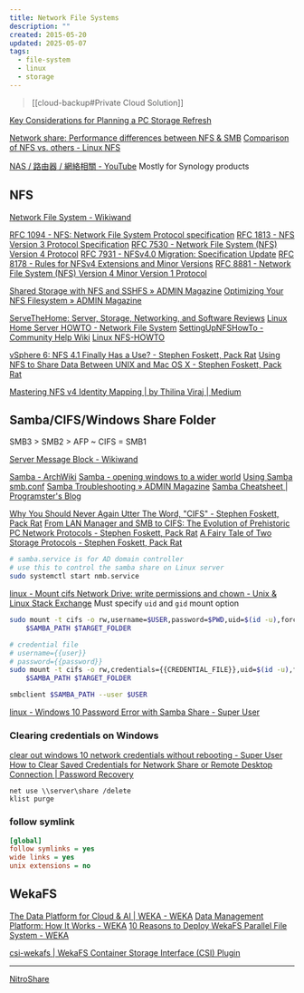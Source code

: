 ```yaml
---
title: Network File Systems
description: ""
created: 2015-05-20
updated: 2025-05-07
tags:
  - file-system
  - linux
  - storage
---
```


> [[cloud-backup#Private Cloud Solution]]

[Key Considerations for Planning a PC Storage Refresh](https://www.itprotoday.com/high-speed-storage/how-i-planned-my-storage-hardware-refresh)

[Network share: Performance differences between NFS & SMB](https://ferhatakgun.com/network-share-performance-differences-between-nfs-smb/)
[Comparison of NFS vs. others - Linux NFS](http://wiki.linux-nfs.org/wiki/index.php/Comparison_of_NFS_vs._others)

[NAS / 路由器 / 網絡相關 - YouTube](https://www.youtube.com/playlist?list=PLXvhiMRRLHkN5LwW18zKryt22UbQza4i3) Mostly for Synology products

## NFS

[Network File System - Wikiwand](https://www.wikiwand.com/en/Network_File_System)

[RFC 1094 - NFS: Network File System Protocol specification](https://datatracker.ietf.org/doc/html/rfc1094)
[RFC 1813 - NFS Version 3 Protocol Specification](https://datatracker.ietf.org/doc/html/rfc1813)
[RFC 7530 - Network File System (NFS) Version 4 Protocol](https://datatracker.ietf.org/doc/html/rfc7530)
[RFC 7931 - NFSv4.0 Migration: Specification Update](https://datatracker.ietf.org/doc/html/rfc7931)
[RFC 8178 - Rules for NFSv4 Extensions and Minor Versions](https://datatracker.ietf.org/doc/html/rfc8178)
[RFC 8881 - Network File System (NFS) Version 4 Minor Version 1 Protocol](https://datatracker.ietf.org/doc/html/rfc8881)

[Shared Storage with NFS and SSHFS » ADMIN Magazine](http://www.admin-magazine.com/HPC/Articles/Shared-Storage-with-NFS-and-SSHFS)
[Optimizing Your NFS Filesystem » ADMIN Magazine](http://www.admin-magazine.com/HPC/Articles/Useful-NFS-Options-for-Tuning-and-Management)

[ServeTheHome: Server, Storage, Networking, and Software Reviews](https://www.servethehome.com/)
[Linux Home Server HOWTO - Network File System](http://www.brennan.id.au/19-Network_File_System.html)
[SettingUpNFSHowTo - Community Help Wiki](https://help.ubuntu.com/community/SettingUpNFSHowTo)
[Linux NFS-HOWTO](http://nfs.sourceforge.net/nfs-howto/)

[vSphere 6: NFS 4.1 Finally Has a Use? - Stephen Foskett, Pack Rat](https://web.archive.org/web/20250101151742/https://blog.fosketts.net/2015/02/03/vsphere-6-nfs-41-finally/)
[Using NFS to Share Data Between UNIX and Mac OS X - Stephen Foskett, Pack Rat](http://blog.fosketts.net/2015/03/20/using-nfs-to-share-data-between-unix-and-mac-os-x/)

[Mastering NFS v4 Identity Mapping | by Thilina Viraj | Medium](https://thilinaviraj.medium.com/mastering-nfs-v4-identity-mapping-72146e931a38)

## Samba/CIFS/Windows Share Folder

SMB3 > SMB2 > AFP ~ CIFS = SMB1

[Server Message Block - Wikiwand](https://www.wikiwand.com/en/Server_Message_Block)

[Samba - ArchWiki](https://wiki.archlinux.org/title/Samba)
[Samba - opening windows to a wider world](https://www.samba.org/samba/)
[Using Samba](https://www.samba.org/samba/docs/using_samba/toc.html)
[smb.conf](https://www.samba.org/samba/docs/man/manpages/smb.conf.5.html)
[Samba Troubleshooting » ADMIN Magazine](http://www.admin-magazine.com/Articles/Samba-pitfalls-in-daily-operation)
[Samba Cheatsheet | Programster's Blog](https://blog.programster.org/samba-cheatsheet)

[Why You Should Never Again Utter The Word, "CIFS" - Stephen Foskett, Pack Rat](https://web.archive.org/web/20250415065008/https://blog.fosketts.net/2012/02/16/cifs-smb/)
[From LAN Manager and SMB to CIFS: The Evolution of Prehistoric PC Network Protocols - Stephen Foskett, Pack Rat](https://web.archive.org/web/20240910153246/https://blog.fosketts.net/2012/03/22/lan-manager-smb-cifs-history/)
[A Fairy Tale of Two Storage Protocols - Stephen Foskett, Pack Rat](https://web.archive.org/web/20241105073733/https://blog.fosketts.net/2014/09/23/fairy-tale-storage-protocols/)

```sh
# samba.service is for AD domain controller
# use this to control the samba share on Linux server
sudo systemctl start nmb.service
```

[linux - Mount cifs Network Drive: write permissions and chown - Unix & Linux Stack Exchange](https://unix.stackexchange.com/questions/68079/mount-cifs-network-drive-write-permissions-and-chown) Must specify `uid` and `gid` mount option

```sh
sudo mount -t cifs -o rw,username=$USER,password=$PWD,uid=$(id -u),forceuid,gid=$(id -g),forcegid \
    $SAMBA_PATH $TARGET_FOLDER

# credential file
# username={{user}}
# password={{password}}
sudo mount -t cifs -o rw,credentials={{CREDENTIAL_FILE}},uid=$(id -u),forceuid,gid=$(id -g),forcegid \
    $SAMBA_PATH $TARGET_FOLDER
```

```sh
smbclient $SAMBA_PATH --user $USER
```

[linux - Windows 10 Password Error with Samba Share - Super User](https://superuser.com/questions/1125438/windows-10-password-error-with-samba-share)

### Clearing credentials on Windows

[clear out windows 10 network credentials without rebooting - Super User](https://superuser.com/questions/1069475/clear-out-windows-10-network-credentials-without-rebooting)
[How to Clear Saved Credentials for Network Share or Remote Desktop Connection | Password Recovery](https://www.top-password.com/blog/clear-saved-credentials-for-network-share-or-remote-desktop/)

```
net use \\server\share /delete
klist purge
```

### follow symlink

```ini
[global]
follow symlinks = yes
wide links = yes
unix extensions = no
```

## WekaFS

[The Data Platform for Cloud & AI | WEKA - WEKA](https://www.weka.io/)
[Data Management Platform: How It Works - WEKA](https://www.weka.io/data-platform/how-our-data-management-platform-works/)
[10 Reasons to Deploy WekaFS Parallel File System - WEKA](https://www.weka.io/resources/solution-brief/10-reasons-to-deploy-wekafs-parallel-file-system/)

[csi-wekafs | WekaFS Container Storage Interface (CSI) Plugin](https://weka.github.io/csi-wekafs/)

---

[NitroShare](https://nitroshare.net/)
